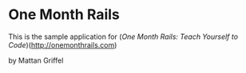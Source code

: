 # One Month Rails

This is the sample application for
(*One Month Rails: Teach Yourself to Code*)(http://onemonthrails.com)

by Mattan Griffel